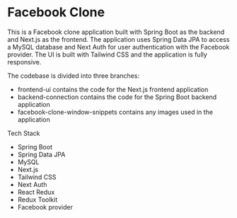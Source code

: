 # Facebook Clone
This is a Facebook clone application built with Spring Boot as the backend and Next.js as the frontend. The application uses Spring Data JPA to access a MySQL database and Next Auth for user authentication with the Facebook provider. The UI is built with Tailwind CSS and the application is fully responsive.

The codebase is divided into three branches:

- frontend-ui contains the code for the Next.js frontend application
- backend-connection contains the code for the Spring Boot backend application
- facebook-clone-window-snippets contains any images used in the application

Tech Stack
- Spring Boot
- Spring Data JPA
- MySQL
- Next.js
- Tailwind CSS
- Next Auth
- React Redux
- Redux Toolkit
- Facebook provider


